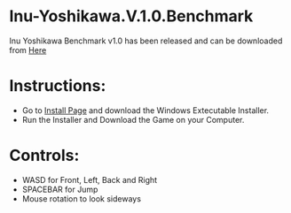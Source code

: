 # Inu-Yoshikawa.V.1.0.Benchmark
Inu Yoshikawa Benchmark v1.0 has been released and can be downloaded from <a href="">Here</a>

# Instructions:
- Go to <a href="https://aryanthedeveloper.itch.io/inuv1">Install Page</a> and download the Windows Extecutable Installer.
- Run the Installer and Download the Game on your Computer.

# Controls:
- WASD for Front, Left, Back and Right
- SPACEBAR for Jump
- Mouse rotation to look sideways
